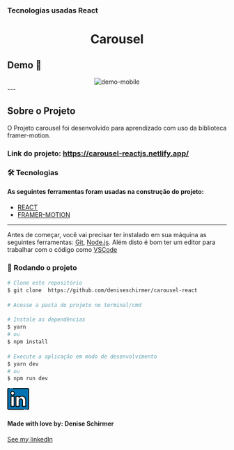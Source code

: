 ### Tecnologias usadas React

<h1 style="text-align: center; font-weight: bold;">Carousel</h1>

## Demo 📸

<div align="center" >
   <img src="./github/carousel.gif" alt="demo-mobile" height="425">
</div>
 ---

## Sobre o Projeto

O Projeto carousel foi desenvolvido para aprendizado com uso da biblioteca framer-motion.

### Link do projeto: https://carousel-reactjs.netlify.app/

### 🛠 Tecnologias

#### As seguintes ferramentas foram usadas na construção do projeto:

- [REACT](https://pt-br.reactjs.org/)
- [FRAMER-MOTION](https://www.framer.com/motion/)

---

Antes de começar, você vai precisar ter instalado em sua máquina as seguintes ferramentas:
[Git](https://git-scm.com), [Node.js](https://nodejs.org/en/).
Além disto é bom ter um editor para trabalhar com o código como [VSCode](https://code.visualstudio.com/)

### 🎲 Rodando o projeto

```bash
# Clone este repositório
$ git clone  https://github.com/deniseschirmer/carousel-react

# Acesse a pasta do projeto no terminal/cmd

# Instale as dependências
$ yarn
# ou
$ npm install

# Execute a aplicação em modo de desenvolvimento
$ yarn dev
# ou
$ npm run dev
```

<a href="https://raw.githubusercontent.com/ARTHURPC03/Proffy-FullStack/master/github/linkedin.png">
<img src="https://raw.githubusercontent.com/ARTHURPC03/Proffy-FullStack/master/github/linkedin.png" alt="LinkedIn" height="50"></a>
<br />

#### Made with love by: Denise Schirmer

[See my linkedIn](https://www.linkedin.com/in/denise-s-lima-schirmer-9702661ba/)
